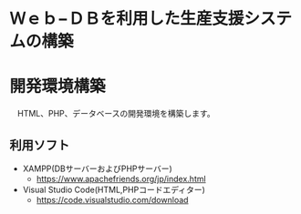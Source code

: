 # Ｗｅｂ−ＤＢを利用した生産支援システムの構築

# 開発環境構築
　HTML、PHP、データベースの開発環境を構築します。

## 利用ソフト
 - XAMPP(DBサーバーおよびPHPサーバー)
   - https://www.apachefriends.org/jp/index.html
 - Visual Studio Code(HTML,PHPコードエディター)
   - https://code.visualstudio.com/download
